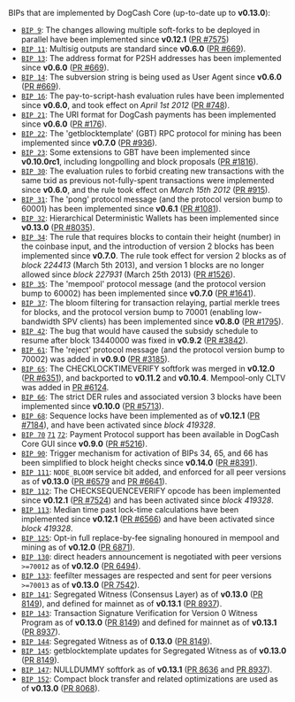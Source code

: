 BIPs that are implemented by DogCash Core (up-to-date up to **v0.13.0**):

* [`BIP 9`](https://github.com/dogcash/bips/blob/master/bip-0009.mediawiki): The changes allowing multiple soft-forks to be deployed in parallel have been implemented since **v0.12.1**  ([PR #7575](https://github.com/DogCashProject/DogCash/pull/7575))
* [`BIP 11`](https://github.com/dogcash/bips/blob/master/bip-0011.mediawiki): Multisig outputs are standard since **v0.6.0** ([PR #669](https://github.com/DogCashProject/DogCash/pull/669)).
* [`BIP 13`](https://github.com/dogcash/bips/blob/master/bip-0013.mediawiki): The address format for P2SH addresses has been implemented since **v0.6.0** ([PR #669](https://github.com/DogCashProject/DogCash/pull/669)).
* [`BIP 14`](https://github.com/dogcash/bips/blob/master/bip-0014.mediawiki): The subversion string is being used as User Agent since **v0.6.0** ([PR #669](https://github.com/DogCashProject/DogCash/pull/669)).
* [`BIP 16`](https://github.com/dogcash/bips/blob/master/bip-0016.mediawiki): The pay-to-script-hash evaluation rules have been implemented since **v0.6.0**, and took effect on *April 1st 2012* ([PR #748](https://github.com/DogCashProject/DogCash/pull/748)).
* [`BIP 21`](https://github.com/dogcash/bips/blob/master/bip-0021.mediawiki): The URI format for DogCash payments has been implemented since **v0.6.0** ([PR #176](https://github.com/DogCashProject/DogCash/pull/176)).
* [`BIP 22`](https://github.com/dogcash/bips/blob/master/bip-0022.mediawiki): The 'getblocktemplate' (GBT) RPC protocol for mining has been implemented since **v0.7.0** ([PR #936](https://github.com/DogCashProject/DogCash/pull/936)).
* [`BIP 23`](https://github.com/dogcash/bips/blob/master/bip-0023.mediawiki): Some extensions to GBT have been implemented since **v0.10.0rc1**, including longpolling and block proposals ([PR #1816](https://github.com/DogCashProject/DogCash/pull/1816)).
* [`BIP 30`](https://github.com/dogcash/bips/blob/master/bip-0030.mediawiki): The evaluation rules to forbid creating new transactions with the same txid as previous not-fully-spent transactions were implemented since **v0.6.0**, and the rule took effect on *March 15th 2012* ([PR #915](https://github.com/DogCashProject/DogCash/pull/915)).
* [`BIP 31`](https://github.com/dogcash/bips/blob/master/bip-0031.mediawiki): The 'pong' protocol message (and the protocol version bump to 60001) has been implemented since **v0.6.1** ([PR #1081](https://github.com/DogCashProject/DogCash/pull/1081)).
* [`BIP 32`](https://github.com/dogcash/bips/blob/master/bip-0032.mediawiki): Hierarchical Deterministic Wallets has been implemented since **v0.13.0** ([PR #8035](https://github.com/DogCashProject/DogCash/pull/8035)).
* [`BIP 34`](https://github.com/dogcash/bips/blob/master/bip-0034.mediawiki): The rule that requires blocks to contain their height (number) in the coinbase input, and the introduction of version 2 blocks has been implemented since **v0.7.0**. The rule took effect for version 2 blocks as of *block 224413* (March 5th 2013), and version 1 blocks are no longer allowed since *block 227931* (March 25th 2013) ([PR #1526](https://github.com/DogCashProject/DogCash/pull/1526)).
* [`BIP 35`](https://github.com/dogcash/bips/blob/master/bip-0035.mediawiki): The 'mempool' protocol message (and the protocol version bump to 60002) has been implemented since **v0.7.0** ([PR #1641](https://github.com/DogCashProject/DogCash/pull/1641)).
* [`BIP 37`](https://github.com/dogcash/bips/blob/master/bip-0037.mediawiki): The bloom filtering for transaction relaying, partial merkle trees for blocks, and the protocol version bump to 70001 (enabling low-bandwidth SPV clients) has been implemented since **v0.8.0** ([PR #1795](https://github.com/DogCashProject/DogCash/pull/1795)).
* [`BIP 42`](https://github.com/dogcash/bips/blob/master/bip-0042.mediawiki): The bug that would have caused the subsidy schedule to resume after block 13440000 was fixed in **v0.9.2** ([PR #3842](https://github.com/DogCashProject/DogCash/pull/3842)).
* [`BIP 61`](https://github.com/dogcash/bips/blob/master/bip-0061.mediawiki): The 'reject' protocol message (and the protocol version bump to 70002) was added in **v0.9.0** ([PR #3185](https://github.com/DogCashProject/DogCash/pull/3185)).
* [`BIP 65`](https://github.com/dogcash/bips/blob/master/bip-0065.mediawiki): The CHECKLOCKTIMEVERIFY softfork was merged in **v0.12.0** ([PR #6351](https://github.com/DogCashProject/DogCash/pull/6351)), and backported to **v0.11.2** and **v0.10.4**. Mempool-only CLTV was added in [PR #6124](https://github.com/DogCashProject/DogCash/pull/6124).
* [`BIP 66`](https://github.com/dogcash/bips/blob/master/bip-0066.mediawiki): The strict DER rules and associated version 3 blocks have been implemented since **v0.10.0** ([PR #5713](https://github.com/DogCashProject/DogCash/pull/5713)).
* [`BIP 68`](https://github.com/dogcash/bips/blob/master/bip-0068.mediawiki): Sequence locks have been implemented as of **v0.12.1**  ([PR #7184](https://github.com/DogCashProject/DogCash/pull/7184)), and have been activated since *block 419328*.
* [`BIP 70`](https://github.com/dogcash/bips/blob/master/bip-0070.mediawiki) [`71`](https://github.com/dogcash/bips/blob/master/bip-0071.mediawiki) [`72`](https://github.com/dogcash/bips/blob/master/bip-0072.mediawiki): Payment Protocol support has been available in DogCash Core GUI since **v0.9.0** ([PR #5216](https://github.com/DogCashProject/DogCash/pull/5216)).
* [`BIP 90`](https://github.com/dogcash/bips/blob/master/bip-0090.mediawiki): Trigger mechanism for activation of BIPs 34, 65, and 66 has been simplified to block height checks since **v0.14.0** ([PR #8391](https://github.com/DogCashProject/DogCash/pull/8391)).
* [`BIP 111`](https://github.com/dogcash/bips/blob/master/bip-0111.mediawiki): `NODE_BLOOM` service bit added, and enforced for all peer versions as of **v0.13.0** ([PR #6579](https://github.com/DogCashProject/DogCash/pull/6579) and [PR #6641](https://github.com/DogCashProject/DogCash/pull/6641)).
* [`BIP 112`](https://github.com/dogcash/bips/blob/master/bip-0112.mediawiki): The CHECKSEQUENCEVERIFY opcode has been implemented since **v0.12.1** ([PR #7524](https://github.com/DogCashProject/DogCash/pull/7524)) and has been activated since *block 419328*.
* [`BIP 113`](https://github.com/dogcash/bips/blob/master/bip-0113.mediawiki): Median time past lock-time calculations have been implemented since **v0.12.1** ([PR #6566](https://github.com/DogCashProject/DogCash/pull/6566)) and have been activated since *block 419328*.
* [`BIP 125`](https://github.com/dogcash/bips/blob/master/bip-0125.mediawiki): Opt-in full replace-by-fee signaling honoured in mempool and mining as of **v0.12.0** ([PR 6871](https://github.com/DogCashProject/DogCash/pull/6871)).
* [`BIP 130`](https://github.com/dogcash/bips/blob/master/bip-0130.mediawiki): direct headers announcement is negotiated with peer versions `>=70012` as of **v0.12.0** ([PR 6494](https://github.com/DogCashProject/DogCash/pull/6494)).
* [`BIP 133`](https://github.com/dogcash/bips/blob/master/bip-0133.mediawiki): feefilter messages are respected and sent for peer versions `>=70013` as of **v0.13.0** ([PR 7542](https://github.com/DogCashProject/DogCash/pull/7542)).
* [`BIP 141`](https://github.com/dogcash/bips/blob/master/bip-0141.mediawiki): Segregated Witness (Consensus Layer) as of **v0.13.0** ([PR 8149](https://github.com/DogCashProject/DogCash/pull/8149)), and defined for mainnet as of **v0.13.1** ([PR 8937](https://github.com/DogCashProject/DogCash/pull/8937)).
* [`BIP 143`](https://github.com/dogcash/bips/blob/master/bip-0143.mediawiki): Transaction Signature Verification for Version 0 Witness Program as of **v0.13.0** ([PR 8149](https://github.com/DogCashProject/DogCash/pull/8149)) and defined for mainnet as of **v0.13.1** ([PR 8937](https://github.com/DogCashProject/DogCash/pull/8937)).
* [`BIP 144`](https://github.com/dogcash/bips/blob/master/bip-0144.mediawiki): Segregated Witness as of **0.13.0** ([PR 8149](https://github.com/DogCashProject/DogCash/pull/8149)).
* [`BIP 145`](https://github.com/dogcash/bips/blob/master/bip-0145.mediawiki): getblocktemplate updates for Segregated Witness as of **v0.13.0** ([PR 8149](https://github.com/DogCashProject/DogCash/pull/8149)).
* [`BIP 147`](https://github.com/dogcash/bips/blob/master/bip-0147.mediawiki): NULLDUMMY softfork as of **v0.13.1** ([PR 8636](https://github.com/DogCashProject/DogCash/pull/8636) and [PR 8937](https://github.com/DogCashProject/DogCash/pull/8937)).
* [`BIP 152`](https://github.com/dogcash/bips/blob/master/bip-0152.mediawiki): Compact block transfer and related optimizations are used as of **v0.13.0** ([PR 8068](https://github.com/DogCashProject/DogCash/pull/8068)).
